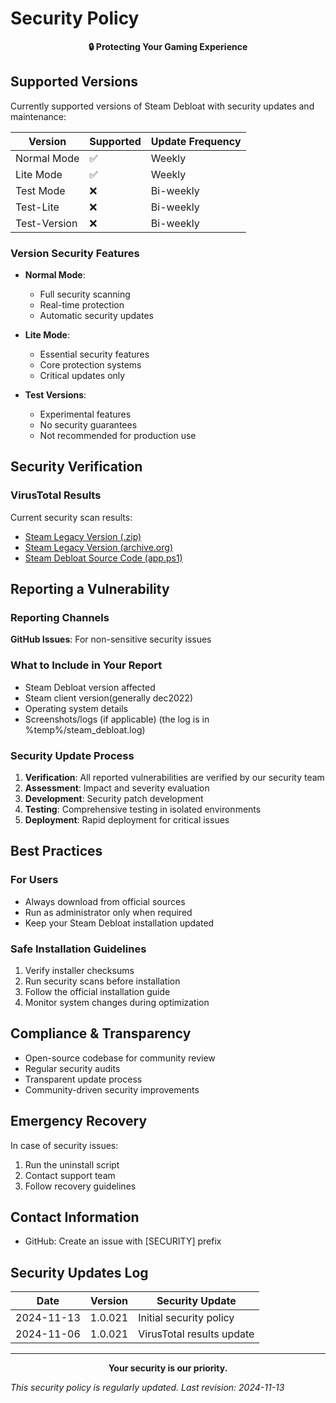# Security Policy

<p align="center">
  <strong>🔒 Protecting Your Gaming Experience</strong>
</p>

## Supported Versions

Currently supported versions of Steam Debloat with security updates and maintenance:

| Version | Supported | Update Frequency |
| ------- | --------- | ---------------- | 
| Normal Mode | :white_check_mark: | Weekly | 
| Lite Mode | :white_check_mark: | Weekly |
| Test Mode | :x: | Bi-weekly | 
| Test-Lite | :x: | Bi-weekly |
| Test-Version | :x: | Bi-weekly |

### Version Security Features

- **Normal Mode**:
  - Full security scanning
  - Real-time protection
  - Automatic security updates

- **Lite Mode**:
  - Essential security features
  - Core protection systems
  - Critical updates only

- **Test Versions**:
  - Experimental features
  - No security guarantees
  - Not recommended for production use

## Security Verification

### VirusTotal Results
Current security scan results:
- [Steam Legacy Version (.zip)](https://www.virustotal.com/gui/file/52a2e6e670abc01f5375873f61ad7b80f0a6d892d4d81a144f145977bab07c7d)
- [Steam Legacy Version (archive.org)](https://www.virustotal.com/gui/url/73d0c1e2bf9ca30701504a8ec1225502676b2f794d64d93c79945ba37b900051)
- [Steam Debloat Source Code (app.ps1)](https://www.virustotal.com/gui/file/efda4de8df6b082f53bbff59dc8cb14e4da9377259642c3f9c3b55714fe5b49b)

## Reporting a Vulnerability

### Reporting Channels

**GitHub Issues**: For non-sensitive security issues


### What to Include in Your Report

- Steam Debloat version affected
- Steam client version(generally dec2022)
- Operating system details
- Screenshots/logs (if applicable) (the log is in %temp%/steam_debloat.log)

### Security Update Process

1. **Verification**: All reported vulnerabilities are verified by our security team
2. **Assessment**: Impact and severity evaluation
3. **Development**: Security patch development
4. **Testing**: Comprehensive testing in isolated environments
5. **Deployment**: Rapid deployment for critical issues

## Best Practices

### For Users
- Always download from official sources
- Run as administrator only when required
- Keep your Steam Debloat installation updated

### Safe Installation Guidelines

1. Verify installer checksums
2. Run security scans before installation
3. Follow the official installation guide
4. Monitor system changes during optimization

## Compliance & Transparency

- Open-source codebase for community review
- Regular security audits
- Transparent update process
- Community-driven security improvements

## Emergency Recovery

In case of security issues:

1. Run the uninstall script
2. Contact support team
3. Follow recovery guidelines

## Contact Information

- GitHub: Create an issue with [SECURITY] prefix

## Security Updates Log

| Date | Version | Security Update |
|------|---------|----------------|
| 2024-11-13 | 1.0.021 | Initial security policy |
| 2024-11-06 | 1.0.021 | VirusTotal results update |

---

<p align="center">
  <strong>Your security is our priority.</strong>
</p>

_This security policy is regularly updated. Last revision: 2024-11-13_
